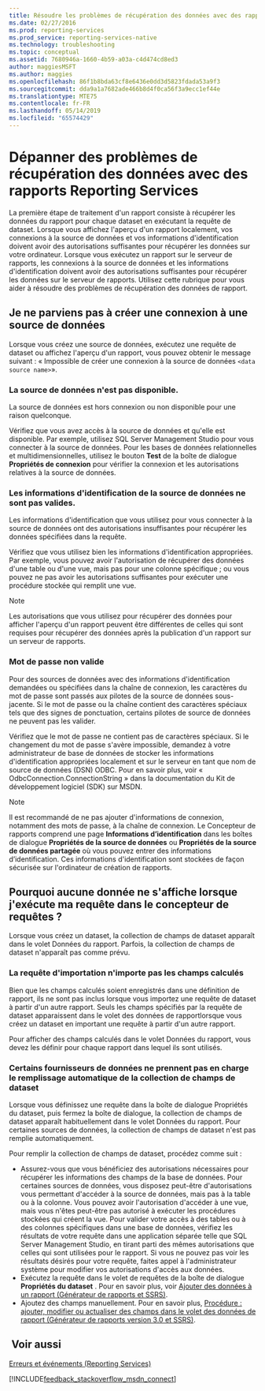 ```yaml
---
title: Résoudre les problèmes de récupération des données avec des rapports Reporting Services | Microsoft Docs
ms.date: 02/27/2016
ms.prod: reporting-services
ms.prod_service: reporting-services-native
ms.technology: troubleshooting
ms.topic: conceptual
ms.assetid: 7680946a-1660-4b59-a03a-c4d474cd8ed3
author: maggiesMSFT
ms.author: maggies
ms.openlocfilehash: 86f1b8bda63cf8e6436e0dd3d5823fdada53a9f3
ms.sourcegitcommit: dda9a1a7682ade466b8d4f0ca56f3a9ecc1ef44e
ms.translationtype: MTE75
ms.contentlocale: fr-FR
ms.lasthandoff: 05/14/2019
ms.locfileid: "65574429"
---
```

# <a name="troubleshoot-data-retrieval-issues-with-reporting-services-reports"></a>Dépanner des problèmes de récupération des données avec des rapports Reporting Services
La première étape de traitement d'un rapport consiste à récupérer les données du rapport pour chaque dataset en exécutant la requête de dataset. Lorsque vous affichez l'aperçu d'un rapport localement, vos connexions à la source de données et vos informations d'identification doivent avoir des autorisations suffisantes pour récupérer les données sur votre ordinateur. Lorsque vous exécutez un rapport sur le serveur de rapports, les connexions à la source de données et les informations d'identification doivent avoir des autorisations suffisantes pour récupérer les données sur le serveur de rapports. Utilisez cette rubrique pour vous aider à résoudre des problèmes de récupération des données de rapport.   
  
## <a name="i-cannot-create-a-connection-to-a-data-source"></a>Je ne parviens pas à créer une connexion à une source de données  
Lorsque vous créez une source de données, exécutez une requête de dataset ou affichez l'aperçu d'un rapport, vous pouvez obtenir le message suivant : « Impossible de créer une connexion à la source de données `<data source name>`».   
    
### <a name="data-source-is-not-available"></a>La source de données n'est pas disponible.  
La source de données est hors connexion ou non disponible pour une raison quelconque.   
  
Vérifiez que vous avez accès à la source de données et qu'elle est disponible. Par exemple, utilisez SQL Server Management Studio pour vous connecter à la source de données. Pour les bases de données relationnelles et multidimensionnelles, utilisez le bouton **Test** de la boîte de dialogue **Propriétés de connexion** pour vérifier la connexion et les autorisations relatives à la source de données.   
  
### <a name="data-source-credentials-are-not-valid"></a>Les informations d'identification de la source de données ne sont pas valides.  
Les informations d'identification que vous utilisez pour vous connecter à la source de données ont des autorisations insuffisantes pour récupérer les données spécifiées dans la requête.  
  
Vérifiez que vous utilisez bien les informations d'identification appropriées. Par exemple, vous pouvez avoir l'autorisation de récupérer des données d'une table ou d'une vue, mais pas pour une colonne spécifique ; ou vous pouvez ne pas avoir les autorisations suffisantes pour exécuter une procédure stockée qui remplit une vue.   
  
> [!NOTE]  
> Les autorisations que vous utilisez pour récupérer des données pour afficher l'aperçu d'un rapport peuvent être différentes de celles qui sont requises pour récupérer des données après la publication d'un rapport sur un serveur de rapports.   
  
### <a name="not-a-valid-password"></a>Mot de passe non valide  
Pour des sources de données avec des informations d'identification demandées ou spécifiées dans la chaîne de connexion, les caractères du mot de passe sont passés aux pilotes de la source de données sous-jacente. Si le mot de passe ou la chaîne contient des caractères spéciaux tels que des signes de ponctuation, certains pilotes de source de données ne peuvent pas les valider.   
  
Vérifiez que le mot de passe ne contient pas de caractères spéciaux. Si le changement du mot de passe s'avère impossible, demandez à votre administrateur de base de données de stocker les informations d'identification appropriées localement et sur le serveur en tant que nom de source de données (DSN) ODBC. Pour en savoir plus, voir « OdbcConnection.ConnectionString » dans la documentation du Kit de développement logiciel (SDK) sur MSDN.   
  
> [!NOTE]  
>Il est recommandé de ne pas ajouter d'informations de connexion, notamment des mots de passe, à la chaîne de connexion. Le Concepteur de rapports comprend une page **Informations d’identification** dans les boîtes de dialogue **Propriétés de la source de données** ou **Propriétés de la source de données partagée** où vous pouvez entrer des informations d’identification. Ces informations d'identification sont stockées de façon sécurisée sur l'ordinateur de création de rapports.  
  
## <a name="why-do-i-see-no-data-when-i-run-my-query-in-the-query-designer"></a>Pourquoi aucune donnée ne s'affiche lorsque j'exécute ma requête dans le concepteur de requêtes ?  
Lorsque vous créez un dataset, la collection de champs de dataset apparaît dans le volet Données du rapport. Parfois, la collection de champs de dataset n'apparaît pas comme prévu.   
  
### <a name="import-query-does-not-import-calculated-fields"></a>La requête d'importation n'importe pas les champs calculés  
  
Bien que les champs calculés soient enregistrés dans une définition de rapport, ils ne sont pas inclus lorsque vous importez une requête de dataset à partir d'un autre rapport. Seuls les champs spécifiés par la requête de dataset apparaissent dans le volet des données de rapportlorsque vous créez un dataset en important une requête à partir d'un autre rapport.   
  
Pour afficher des champs calculés dans le volet Données du rapport, vous devez les définir pour chaque rapport dans lequel ils sont utilisés.   
  
### <a name="some-data-providers-do-not-support-automatic-population-of-the-dataset-field-collection"></a>Certains fournisseurs de données ne prennent pas en charge le remplissage automatique de la collection de champs de dataset  
Lorsque vous définissez une requête dans la boîte de dialogue Propriétés du dataset, puis fermez la boîte de dialogue, la collection de champs de dataset apparaît habituellement dans le volet Données du rapport. Pour certaines sources de données, la collection de champs de dataset n'est pas remplie automatiquement.   
  
Pour remplir la collection de champs de dataset, procédez comme suit :  
* Assurez-vous que vous bénéficiez des autorisations nécessaires pour récupérer les informations des champs de la base de données. Pour certaines sources de données, vous disposez peut-être d'autorisations vous permettant d'accéder à la source de données, mais pas à la table ou à la colonne. Vous pouvez avoir l'autorisation d'accéder à une vue, mais vous n'êtes peut-être pas autorisé à exécuter les procédures stockées qui créent la vue. Pour valider votre accès à des tables ou à des colonnes spécifiques dans une base de données, vérifiez les résultats de votre requête dans une application séparée telle que SQL Server Management Studio, en tirant parti des mêmes autorisations que celles qui sont utilisées pour le rapport. Si vous ne pouvez pas voir les résultats désirés pour votre requête, faites appel à l'administrateur système pour modifier vos autorisations d'accès aux données.   
* Exécutez la requête dans le volet de requêtes de la boîte de dialogue **Propriétés du dataset** . Pour en savoir plus, voir [Ajouter des données à un rapport (Générateur de rapports et SSRS)](../../reporting-services/report-data/report-datasets-ssrs.md).  
* Ajoutez des champs manuellement. Pour en savoir plus, [Procédure : ajouter, modifier ou actualiser des champs dans le volet des données de rapport (Générateur de rapports version 3.0 et SSRS)](../../reporting-services/report-data/add-edit-refresh-fields-in-the-report-data-pane-report-builder-and-ssrs.md).   
  
## <a name="see-also"></a> Voir aussi  
[Erreurs et événements (Reporting Services)](../../reporting-services/troubleshooting/errors-and-events-reference-reporting-services.md)  
  
  

[!INCLUDE[feedback_stackoverflow_msdn_connect](../../includes/feedback-stackoverflow-msdn-connect-md.md)]



